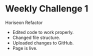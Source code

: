 # Weekly Challenge 1
Horiseon Refactor
- Edited code to work properly.
- Changed file structure.
- Uploaded changes to GitHub.
- Page is live.
